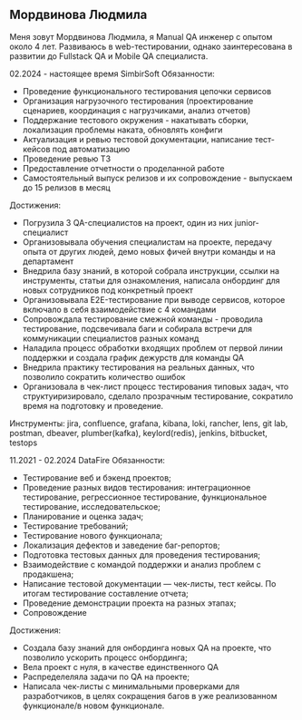 ## Мордвинова Людмила

<!--
**MilaNeMila/MilaNeMila** is a ✨ _special_ ✨ repository because its `README.md` (this file) appears on your GitHub profile.

Here are some ideas to get you started:

- 🔭 I’m currently working on ...
- 🌱 I’m currently learning ...
- 👯 I’m looking to collaborate on ...
- 🤔 I’m looking for help with ...
- 💬 Ask me about ...
- 📫 How to reach me: ...
- 😄 Pronouns: ...
- ⚡ Fun fact: ...
-->

Меня зовут Мордвинова Людмила, я Manual QA инженер с опытом около 4 лет. Развиваюсь в web-тестировании, однако заинтересована в развитии до Fullstack QA и Mobile QA специалиста.

02.2024 - настоящее время SimbirSoft
Обязанности:
- Проведение функционального тестирования цепочки сервисов
- Организация нагрузочного тестирования (проектирование сценариев, координация с нагрузчиками, анализ отчетов)
- Поддержание тестового окружения - накатывать сборки, локализация проблемы наката, обновлять конфиги
- Актуализация и ревью тестовой документации, написание тест-кейсов под автоматизацию
- Проведение ревью ТЗ 
- Предоставление отчетности о проделанной работе
- Самостоятельный выпуск релизов и их сопровождение - выпускаем до 15 релизов в месяц


Достижения:
- Погрузила 3 QA-специалистов на проект, один из них junior-специалист
- Организовывала обучения специалистам на проекте, передачу опыта от других людей, демо новых фичей внутри команды и на департамент
- Внедрила базу знаний, в которой собрала инструкции, ссылки на инструменты, статьи для ознакомления, написала онбординг для новых сотрудников под конкретный проект
- Организовывала E2E-тестирование при выводе сервисов, которое включало в себя взаимодействие с 4 командами
- Сопровождала тестирование смежной команды - проводила тестирование, подсвечивала баги и собирала встречи для коммуникации специалистов разных команд
- Наладила процесс обработки входящих проблем от первой линии поддержки и создала график дежурств для команды QA
- Внедрила практику тестирования на реальных данных, что позволило сократить количество ошибок
- Организовала в чек-лист процесс тестирования типовых задач, что структуиризировало, сделало прозрачным тестирование, сократило время на подготовку и проведение.

Инструменты: jira, confluence, grafana, kibana, loki, rancher, lens, git lab, postman, dbeaver, plumber(kafka), keylord(redis), jenkins, bitbucket, testops

11.2021 - 02.2024 DataFire
Обязанности:
- Тестирование веб и бэкенд проектов;
- Проведение разных видов тестирования: интеграционное тестирование, регрессионное тестирование, функциональное тестирование, исследовательское;
- Планирование и оценка задач;
- Тестирование требований;
- Тестирование нового функционала;
- Локализация дефектов и заведение баг-репортов;
- Подготовка тестовых данных для проведения тестирования;
- Взаимодействие с командой поддержки и анализ проблем с продакшена;
- Написание тестовой документации — чек-листы, тест кейсы. По итогам тестирование составление отчета;
- Проведение демонстрации проекта на разных этапах;
- Сопровождение

Достижения:
- Создала базу знаний для онбординга новых QA на проекте, что позволило ускорить процесс онбординга;
- Вела проект с нуля, в качестве единственного QA
- Распределеляла задачи по QA на проекте;
- Написала чек-листы с минимальными проверками для разработчиков, в целях сокращения багов в уже реализованном функционале/в новом функционале.
